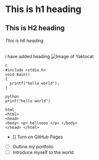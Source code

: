 # This is h1 heading
## This is H2 heading
###### This is h6 heading
i have added heading 
![Image of Yaktocat](https://octodex.github.com/images/yaktocat.png)
```
C
#include <stdio.h>
void main()
{
  printf("hello world");
}
```
```
python
print("hello world")
```
```
html
<html>
<head>
<body> <p> helloooo </p> </body>
</head> </html>
```
- [] Turn on GitHub Pages
- [ ] Outline my portfolio
- [ ] Introduce myself to the world
